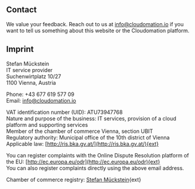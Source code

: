 ## Contact
We value your feedback. Reach out to us at [info@cloudomation.io](mailto:info@cloudomation.io) if you want to tell us something about this website or the Cloudomation platform.

## Imprint
Stefan Mückstein  
IT service provider  
Suchenwirtplatz 10/27  
1100 Vienna, Austria  

Phone: +43 677 619 577 09  
Email: [info@cloudomation.io](mailto:info@cloudomation.io)   

VAT identification number (UID): ATU73947768  
Nature and purpose of the business: IT services, provision of a cloud platform and supporting services  
Member of the chamber of commerce Vienna, section UBIT  
Regulatory authority: Municipal office of the 10th district of Vienna  
Applicable law: [http://ris.bka.gv.at/](http://ris.bka.gv.at/){ext}  

You can register complaints with the Online Dispute Resolution platform of the EU: [http://ec.europa.eu/odr](http://ec.europa.eu/odr){ext}  
You can also register complaints directly using the above email address.

Chamber of commerce registry: [Stefan Mückstein](https://firmen.wko.at/Web/DetailsKontakt.aspx?FirmaID=972242a5-50ec-4882-b24d-ffc4de652943&StandortID=0){ext}
